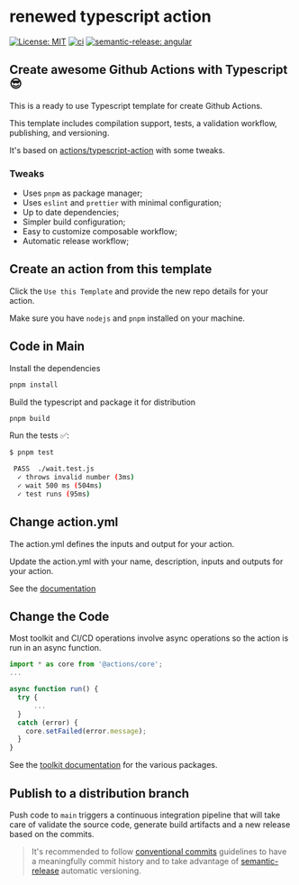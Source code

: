 # renewed typescript action

[![License: MIT](https://img.shields.io/badge/License-MIT-yellow.svg)](https://opensource.org/licenses/MIT)
[![ci](https://github.com/nelsoncanarinho/renewed-typescript-action/actions/workflows/main.yml/badge.svg)](https://github.com/nelsoncanarinho/renewed-typescript-action/actions/workflows/main.yml)
[![semantic-release: angular](https://img.shields.io/badge/semantic--release-angular-e10079?logo=semantic-release)](https://github.com/semantic-release/semantic-release)

## Create awesome Github Actions with Typescript 😎

This is a ready to use Typescript template for create Github Actions.

This template includes compilation support, tests, a validation workflow, publishing, and versioning.

It's based on [actions/typescript-action](https://github.com/actions/typescript-action) with some tweaks.

### Tweaks

- Uses `pnpm` as package manager;
- Uses `eslint` and `prettier` with minimal configuration;
- Up to date dependencies;
- Simpler build configuration;
- Easy to customize composable workflow;
- Automatic release workflow;

## Create an action from this template

Click the `Use this Template` and provide the new repo details for your action.

Make sure you have `nodejs` and `pnpm` installed on your machine.

## Code in Main

Install the dependencies

```bash
pnpm install
```

Build the typescript and package it for distribution

```bash
pnpm build
```

Run the tests ✅:

```bash
$ pnpm test

 PASS  ./wait.test.js
  ✓ throws invalid number (3ms)
  ✓ wait 500 ms (504ms)
  ✓ test runs (95ms)
```

## Change action.yml

The action.yml defines the inputs and output for your action.

Update the action.yml with your name, description, inputs and outputs for your action.

See the [documentation](https://help.github.com/en/articles/metadata-syntax-for-github-actions)

## Change the Code

Most toolkit and CI/CD operations involve async operations so the action is run in an async function.

```javascript
import * as core from '@actions/core';
...

async function run() {
  try {
      ...
  }
  catch (error) {
    core.setFailed(error.message);
  }
}
```

See the [toolkit documentation](https://github.com/actions/toolkit/blob/master/README.md#packages) for the various packages.

## Publish to a distribution branch

Push code to `main` triggers a continuous integration pipeline that will take care of validate the source code, generate build artifacts and a new release based on the commits.

> It's recommended to follow [conventional commits](https://www.conventionalcommits.org/en/v1.0.0/) guidelines to have a meaningfully commit history and to take advantage of [semantic-release](https://github.com/semantic-release/semantic-release/blob/master/README.md#how-does-it-work) automatic versioning.
